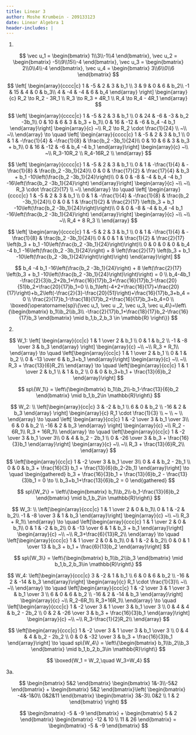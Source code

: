 ```yaml
---
title: Linear 3
author: Moshe Krumbein - 209133123
date: Linear Algebra 1
header-includes: |
---
```


1.

$$
\vec u_1 = \begin{bmatrix}
1\\3\\-1\\4
\end{bmatrix}, \vec u_2 = \begin{bmatrix}
-5\\9\\15\\-4
\end{bmatrix}, \vec u_3 = \begin{bmatrix}
2\\0\\4\\-4
\end{bmatrix}, \vec u_4 = \begin{bmatrix}
3\\6\\0\\6
\end{bmatrix}
$$

$$
\left[
\begin{array}{cccc|c}
1 & -5 & 2 & 3 & b_1 \\
3 & 9 & 0 & 6 & b_2\\
-1 & 15 & 4  & 0 & b_3\\
4 & -4 & -4 & 6 & b_4
\end{array}
\right]
\begin{array}{c}
R_2 \to R_2 - 3R_1 \\
R_3 \to R_3 + 4R_1 \\
R_4 \to R_4 - 4R_1
\end{array}
$$

$$
\left[
\begin{array}{cccc|c}
1 & -5 & 2 & 3 & b_1 \\
0 & 24 & -6 & -3 & b_2 -3b_1\\
0 & 10 & 6  & 3 & b_3 + b_1\\
0 & 16 & -12 & -6 & b_4 -4 b_1
\end{array}\right]
\begin{array}{c}
~\\
R_2 \to R_2 \cdot \frac{1}{24} \\
~\\
~\\
\end{array}  \to \quad
\left[
\begin{array}{cccc|c}
1 & -5 & 2 & 3 & b_1 \\
0 & 1 & -\frac{1}{4} & -\frac{1}{8} & \frac{b_2 -3b_1}{24}\\
0 & 10 & 6  & 3 & b_3 + b_1\\
0 & 16 & -12 & -6 & b_4 -4 b_1
\end{array}\right]
\begin{array}{c}
~\\
~\\
R_3-10R_2 \\
R_4-16R_2 \\
\end{array}
$$

$$
\left[
\begin{array}{cccc|c}
1 & -5 & 2 & 3 & b_1 \\
0 & 1 & -\frac{1}{4} & -\frac{1}{8} & \frac{b_2 -3b_1}{24}\\
0 & 0 & \frac{17}{2} & \frac{17}{4} & b_3 + b_1 -10\left(\frac{b_2 -3b_1}{24}\right)\\
0 & 0 & -8 & -4 & b_4 -4 b_1 -16\left(\frac{b_2 -3b_1}{24}\right)
\end{array}\right]
\begin{array}{c}
~\\
~\\
R_3 \cdot \frac{2}{17} \\
~\\
\end{array} \to \quad
\left[
\begin{array}{cccc|c}
1 & -5 & 2 & 3 & b_1 \\
0 & 1 & -\frac{1}{4} & -\frac{1}{8} & \frac{b_2 -3b_1}{24}\\
0 & 0 & 1 & \frac{1}{2} & \frac{2}{17} \left(b_3 + b_1 -10\left(\frac{b_2 -3b_1}{24}\right)\right)\\
0 & 0 & -8 & -4 & b_4 -4 b_1 -16\left(\frac{b_2 -3b_1}{24}\right)
\end{array}\right]
\begin{array}{c}
~\\
~\\
~\\
R_4 + 8 R_3 \\
\end{array}
$$

$$
\left[
\begin{array}{cccc|c}
1 & -5 & 2 & 3 & b_1 \\
0 & 1 & -\frac{1}{4} & -\frac{1}{8} & \frac{b_2 -3b_1}{24}\\
0 & 0 & 1 & \frac{1}{2} & \frac{2}{17} \left(b_3 + b_1 -10\left(\frac{b_2 -3b_1}{24}\right)\right)\\
0 & 0 & 0 & 0 & b_4 -4 b_1 -16\left(\frac{b_2 -3b_1}{24}\right) + 8 \left(\frac{2}{17} \left(b_3 + b_1 -10\left(\frac{b_2 -3b_1}{24}\right)\right)\right)
\end{array}\right]
$$

$$
b_4 -4 b_1 -16\left(\frac{b_2 -3b_1}{24}\right) + 8 \left(\frac{2}{17} \left(b_3 + b_1 -10\left(\frac{b_2 -3b_1}{24}\right)\right)\right) = 0 \\
b_4-4b_1 -\frac{2}{3}b_2+2b_1+\frac{16}{17}b_3+\frac{16}{17}b_1-\frac{20}{51}b_2+\frac{20}{17}b_1=0 \\
b_1\left(-4+2+\frac{16}{17}+\frac{20}{17}\right)+b_2\left(-\frac{2}{3}-\frac{20}{51}\right)+\frac{16}{17}b_3+b_4 = 0 \\
\frac{2}{17}b_1-\frac{18}{17}b_2+\frac{16}{17}b_3+b_4=0 \\
\boxed{\operatorname{sp}\{\vec u_1, \vec u _2, \vec u_3, \vec u_4\}=\left\{\begin{bmatrix}
b_1\\b_2\\b_3\\
-\frac{2}{17}b_1+\frac{18}{17}b_2-\frac{16}{17}b_3
\end{bmatrix} \mid b_1,b_2,b_3 \in \mathbb{R}
\right\}}
$$

2.

$$
W_1:
\left[
\begin{array}{cc|c}
1 & 1 \over 2 & b_1 \\
0 & 1 & b_2 \\
-1 & -8 \over 3 & b_3
\end{array}
\right]
\begin{array}{c}
~\\
~\\
R_3 + R_1\\
\end{array} \to \quad
\left[\begin{array}{cc|c}
1 & 1 \over 2 & b_1 \\
0 & 1 & b_2 \\
0 & -13 \over 6 & b_3+b_1
\end{array}\right]
\begin{array}{c}
~\\
~\\
R_3 + \frac{13}{6}R_2\\
\end{array} \to \quad
\left[\begin{array}{cc|c}
1 & 1 \over 2 & b_1 \\
& 1 & b_2 \\
0 & 0 & b_3+b_1  + \frac{13}{6}b_2
\end{array}\right]
$$

$$
sp\{W_1\} = \left\{\begin{bmatrix}
b_1\\b_2\\-b_1-\frac{13}{6}b_2
\end{bmatrix} \mid b_1,b_2\in \mathbb{R}\right\}
$$

$$
W_2: \\
\left[\begin{array}{cc|c}
3 & -2 & b_1 \\
6 & 0 & b_2 \\
-16 & 2 & b_3
\end{array}
\right]
\begin{array}{c}
R_1 \cdot \frac{1}{3} \\
~ \\
~ \\
\end{array} \to \quad
\left[
\begin{array}{cc|c}
1 & -2 \over 3 & b_1 \over 3\\
6 & 0 & b_2 \\
-16 & 2 & b_3
\end{array}
\right]
\begin{array}{c}
~\\
R_2 - 6R_1\\
R_3 + 16R_1\\
\end{array} \to \quad \left[\begin{array}{cc|c}
1 & -2 \over 3 & b_1 \over 3\\
0 & 4 & b_2 - 2b_1 \\
0 & -26 \over 3 & b_3 + \frac{16}{3}b_1
\end{array}\right]
\begin{array}{c}
~\\
~\\
R_3 + \frac{13}{6}R_2\\
\end{array}
$$

$$
\left[\begin{array}{cc|c}
1 & -2 \over 3 & b_1 \over 3\\
0 & 4 & b_2 - 2b_1 \\
0 & 0 & b_3 + \frac{16}{3} b_1 + \frac{13}{6}(b_2-2b_1)
\end{array}\right] \to \quad
\begin{gathered}
b_3 + \frac{16}{3}b_1 + \frac{13}{6}b_2 - \frac{13}{3}b_1 = 0 \to \\
b_3+b_1+\frac{13}{6}b_2 = 0
\end{gathered}
$$

$$
sp\{W_2\} = \left\{\begin{bmatrix}
b_1\\b_2\\-b_1-\frac{13}{6}b_2
\end{bmatrix} \mid b_1,b_2\in \mathbb{R}\right\}
$$

$$
W_3: \\
\left[\begin{array}{ccc|c}
1 & 1 \over 2 & 0 & b_1\\
0 & 1 & -2 & b_2\\
-1 & -8 \over 3 & 1 & b_3
\end{array}\right]
\begin{array}{c}
~\\
~\\
R_3 + R_1\\
\end{array} \to \quad \left[\begin{array}{ccc|c}
1 & 1 \over 2 & 0 & b_1\\
0 & 1 & -2 & b_2\\
0 & -13 \over 6 & 1 & b_3 + b_1
\end{array}\right]
\begin{array}{c}
~\\
~\\
R_3+\frac{6}{13}R_2\\
\end{array} \to \quad \left[\begin{array}{ccc|c}
1 & 1 \over 2 & 0 & b_1\\
0 & 1 & -2 & b_2\\
0 & 0 & 1 \over 13 & b_3 + b_1 + \frac{6}{13}b_2
\end{array}\right]
$$

$$
sp\{W_3\} = \left\{\begin{bmatrix}
b_1\\b_2\\b_3
\end{bmatrix} \mid b_1,b_2,b_3\in \mathbb{R}\right\}
$$

$$
W_4:
\left[\begin{array}{ccc|c}
3 & -2 & 1 & b_1 \\
6 & 0 & 6 & b_2 \\
-16 & 2 & -14 & b_3
\end{array}\right]
\begin{array}{c}
R_1 \cdot \frac{1}{3}\\
~\\
~\\
\end{array} \to \quad \left[\begin{array}{ccc|c}
1 & -2 \over 3 & 1 \over 3 & b_1 \over 3 \\
6 & 0 & 6 & b_2 \\
-16 & 2 & -14 & b_3
\end{array}\right]
\begin{array}{c}
~\\
R_2-6R_1\\
R_3+16R_1\\
\end{array} \to \quad \left[\begin{array}{ccc|c}
1 & -2 \over 3 & 1 \over 3 & b_1 \over 3 \\
0 & 4 & 4 & b_2 - 2b_2 \\
0 & 2 & -26 \over 3 & b_3 + \frac{16}{3}b_1
\end{array}\right]
\begin{array}{c}
~\\
~\\
R_3-\frac{1}{2}R_2\\
\end{array}
$$

$$
\left[\begin{array}{ccc|c}
1 & -2 \over 3 & 1 \over 3 & b_1 \over 3 \\
0 & 4 & 4 & b_2 - 2b_2 \\
0 & 0 & -32 \over 3 & b_3 + \frac{16}{3}b_1
\end{array}\right] \to \quad sp\{W_4\} = \left\{\begin{bmatrix}
b_1\\b_2\\b_3
\end{bmatrix} \mid b_1,b_2,b_3\in \mathbb{R}\right\}
$$

$$
\boxed{W_1 = W_2,\quad W_3=W_4}
$$

3a.

$$
\begin{bmatrix}
5&2
\end{bmatrix}
\begin{bmatrix}
1&-3\\-5&2
\end{bmatrix} +
\begin{bmatrix}
5&2
\end{bmatrix}\left(
\begin{bmatrix}
-4&-1&0\\
0&2&11
\end{bmatrix}
\begin{bmatrix}
3&-3\\
0&2 \\
1 & 2
\end{bmatrix}
\right)
$$

$$
\begin{bmatrix}
-5 & -9
\end{bmatrix} +
\begin{bmatrix}
5 & 2
\end{bmatrix}
\begin{bmatrix}
-12 & 10 \\
11 & 26
\end{bmatrix} =
\begin{bmatrix}
-5 & -9
\end{bmatrix}
$$
